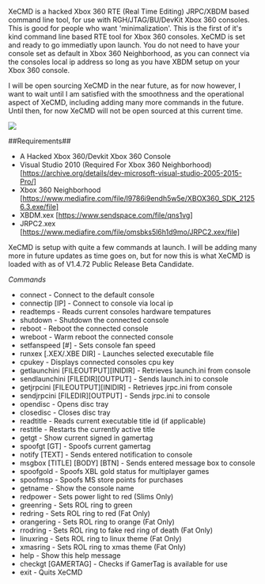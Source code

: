 XeCMD is a hacked Xbox 360 RTE (Real Time Editing) JRPC/XBDM based command line tool, for use with RGH/JTAG/BU/DevKit Xbox 360 consoles. This is good for people who want 'minimalization'. This is the first of it's kind command line based RTE tool for Xbox 360 consoles. XeCMD is set and ready to go immediatly upon launch. You do not need to have your console set as default in Xbox 360 Neighborhood, as you can connect via the consoles local ip address so long as you have XBDM setup on your Xbox 360 console.

I will be open sourcing XeCMD in the near future, as for now however, I want to wait until I am satisfied with the smoothness and the operational aspect of XeCMD, including adding many more commands in the future. Until then, for now XeCMD will not be open sourced at this current time.

![]((https://i.imgur.com/mhPJa4H.png))

##Requirements##
- A Hacked Xbox 360/Devkit Xbox 360 Console
- Visual Studio 2010 (Required For Xbox 360 Neighborhood) [https://archive.org/details/dev-microsoft-visual-studio-2005-2015-Pro/]
- Xbox 360 Neighborhood [https://www.mediafire.com/file/l9786i9endh5w5e/XBOX360_SDK_21256.3.exe/file]
- XBDM.xex [https://www.sendspace.com/file/qns1vg]
- JRPC2.xex [https://www.mediafire.com/file/omsbks5l6h1d9mo/JRPC2.xex/file]

XeCMD is setup with quite a few commands at launch. I will be adding many more in future updates as time goes on, but for now this is what XeCMD is loaded with as of V1.4.72 Public Release Beta Candidate.

*Commands*
- connect                            - Connect to the default console
- connectip [IP]                     - Connect to console via local ip
- readtemps                          - Reads current consoles hardware tempatures
- shutdown                           - Shutdown the connected console
- reboot                             - Reboot the connected console
- wreboot                            - Warm reboot the connected console
- setfanspeed [#]                    - Sets console fan speed
- runxex [.XEX/.XBE DIR]             - Launches selected executable file
- cpukey                             - Displays connected consoles cpu key
- getlaunchini [FILEOUTPUT][INIDIR]  - Retrieves launch.ini from console
- sendlaunchini [FILEDIR][OUTPUT]    - Sends launch.ini to console
- getjrpcini [FILEOUTPUT][INIDIR]    - Retrieves jrpc.ini from console
- sendjrpcini [FILEDIR][OUTPUT]      - Sends jrpc.ini to console
- opendisc                           - Opens disc tray
- closedisc                          - Closes disc tray
- readtitle                          - Reads current executable title id (if applicable)
- restitle                           - Restarts the currently active title
- getgt                              - Show current signed in gamertag
- spoofgt [GT]                       - Spoofs current gamertag
- notify [TEXT]                      - Sends entered notification to console
- msgbox [TITLE] [BODY] [BTN]        - Sends entered message box to console
- spoofgold                         - Spoofs XBL gold status for multiplayer games
- spoofmsp                            - Spoofs MS store points for purchases
- getname                            - Show the console name
- redpower                           - Sets power light to red (Slims Only)
- greenring                          - Sets ROL ring to green
- redring                            - Sets ROL ring to red (Fat Only)
- orangering                         - Sets ROL ring to orange (Fat Only)
- rrodring                           - Sets ROL ring to fake red ring of death (Fat Only)
- linuxring                          - Sets ROL ring to linux theme (Fat Only)
- xmasring                           - Sets ROL ring to xmas theme (Fat Only)
- help                               - Show this help message
- checkgt [GAMERTAG]                 - Checks if GamerTag is available for use
- exit                               - Quits XeCMD

